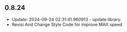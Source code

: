 ## 0.8.24

- Update: 2024-09-24 02:31:41.960913 - update library.
- Revisi And Change Style Code for improve MAX speed 
